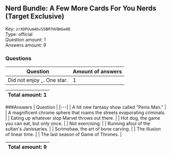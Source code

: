 ## Nerd Bundle: A Few More Cards For You Nerds (Target Exclusive)
Key: `zrXOPUumAbvS5BM7HVBmGe0E`  
Type: official  
Question amount: 1  
Answers amount: 9
### Questions
| Question | Amount of answers |
|---|---|
| Did not enjoy _. One star. | 1 |

|Total amount: 1|
|---|

###Answers
| Question |
|---|
| A hit new fantasy show called "Penis Man." |
| A magnificent chrome sphere that roams the streets evaporating criminals. |
| Eating up whatever slop Marvel throws out there. |
| Hot dog, the game you can eat, but only once. |
| Not exercising. |
| Running afoul of the sultan's Janissaries. |
| Scrimshaw, the art of bone carving. |
| The illusion of linear time. |
| The last season of Game of Thrones. |

|Total amount: 9|
|---|